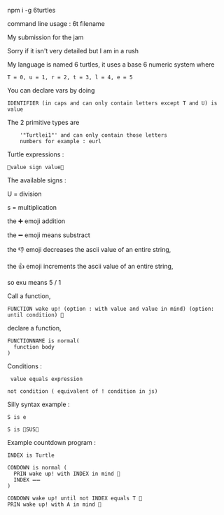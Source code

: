 npm i -g 6turtles

command line usage : 6t filename

My submission for the jam

Sorry if it isn't very detailed but I am in a rush

My language is named 6 turtles, it uses a base 6 numeric system 
where
```
T = 0, u = 1, r = 2, t = 3, l = 4, e = 5
```

You can declare vars by doing 

```
IDENTIFIER (in caps and can only contain letters except T and U) is value
```

The 2 primitive types are 
``` 
    '"Turtlei1"' and can only contain those letters
    numbers for example : eurl
```

Turtle expressions :
```
🐢value sign value🐢
```

The available signs :

U = division

s = multiplication

the :heavy_plus_sign: emoji addition

the :heavy_minus_sign:  emoji means substract

the :thumbsdown: emoji decreases the ascii value of an entire string,

the :thumbsup: emoji increments the ascii value of an entire string,

so exu means 5 / 1

Call a function,

```
FUNCTION wake up! (option : with value and value in mind) (option: until condition) 🐢
```

declare a function,
```
FUNCTIONNAME is normal(
  function body
)
```

Conditions :
```
 value equals expression
```
```
not condition ( equivalent of ! condition in js)
```

Silly syntax example :

```
S is e

S is 🐢SUS🐢
```

Example countdown program : 

```
INDEX is Turtle

CONDOWN is normal (
  PRIN wake up! with INDEX in mind 🐢
  INDEX ➖➖
)

CONDOWN wake up! until not INDEX equals T 🐢
PRIN wake up! with A in mind 🐢
```